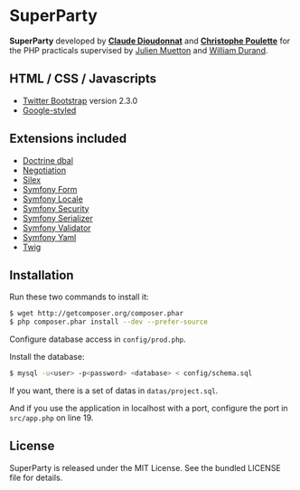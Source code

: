 SuperParty
==========

**SuperParty** developed by **[Claude Dioudonnat](https://github.com/claudusd)** and **[Christophe Poulette](https://github.com/Totof6942)** for the PHP practicals supervised by [Julien Muetton](https://github.com/themouette) and [William Durand](https://github.com/willdurand).

HTML / CSS / Javascripts
------------------------

* [Twitter Bootstrap](http://twitter.github.com/bootstrap/) version 2.3.0
* [Google-styled](https://github.com/todc/todc-bootstrap)

Extensions included
-------------------

* [Doctrine dbal](https://github.com/doctrine/dbal)
* [Negotiation](https://github.com/willdurand/Negotiation)
* [Silex](https://github.com/fabpot/Silex)
* [Symfony Form](https://github.com/symfony/Form)
* [Symfony Locale](https://github.com/symfony/Locale)
* [Symfony Security](https://github.com/symfony/Security)
* [Symfony Serializer](https://github.com/symfony/Serializer)
* [Symfony Validator](https://github.com/symfony/Validator)
* [Symfony Yaml](https://github.com/symfony/Yaml)
* [Twig](https://github.com/fabpot/Twig)

Installation
------------

Run these two commands to install it:

``` bash
$ wget http://getcomposer.org/composer.phar
$ php composer.phar install --dev --prefer-source
```

Configure database access in `config/prod.php`.

Install the database:

``` bash
$ mysql -u<user> -p<password> <database> < config/schema.sql
```

If you want, there is a set of datas in `datas/project.sql`.

And if you use the application in localhost with a port, configure the port in `src/app.php` on line 19.

License
-------

SuperParty is released under the MIT License. See the bundled LICENSE file for details.

